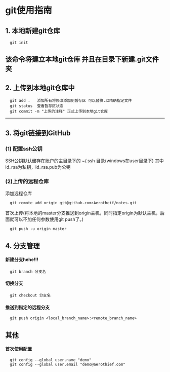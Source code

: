 # git使用指南
## 1. 本地新建git仓库
```shell
  git init
```
该命令将建立本地git仓库 并且在目录下新建.git文件夹
---
## 2. 上传到本地git仓库中
```shell
  git add .   添加所有将修改添加到暂存区 可以替换.以精确指定文件
  git status  查看暂存区状态
  git commit -m "上传的注释" 正式上传到本地git仓库
```
---
## 3. 将git链接到GitHub
### (1) 配置ssh公钥
SSH公钥默认储存在账户的主目录下的 ~/.ssh 目录(windows在user目录下)
其中id_rsa为私钥，id_rsa.pub为公钥
### (2)上传的远程仓库
添加远程仓库
```
  git remote add origin git@github.com:Aerotheif/notes.git
```
首次上传(将本地的master分支推送到origin主机，同时指定origin为默认主机，后面就可以不加任何参数使用git push了。)
```
  git push -u origin master
```
## 4. 分支管理
#### 新建分支hehe!!!
```
  git branch 分支名
```
#### 切换分支
```
  git checkout 分支名
```
#### 推送到指定的远程分支
```
  git push origin <local_branch_name>:<remote_branch_name>
```

## 其他
#### 首次使用配置
```
  git config --global user.name "demo"
  git config --global user.email "demo@aerothief.com"
```

